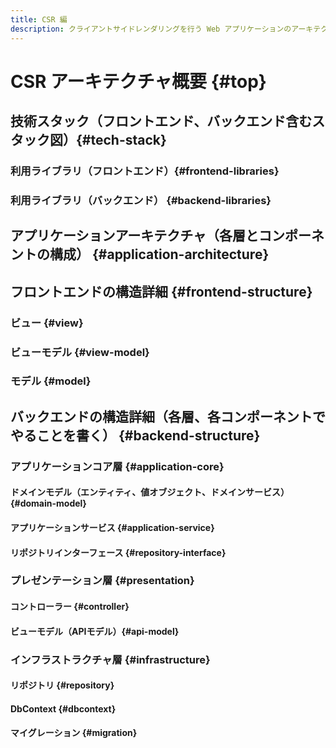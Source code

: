 ```yaml
---
title: CSR 編
description: クライアントサイドレンダリングを行う Web アプリケーションのアーキテクチャについて解説します。
---
```


# CSR アーキテクチャ概要 {#top}

## 技術スタック（フロントエンド、バックエンド含むスタック図）{#tech-stack}

### 利用ライブラリ（フロントエンド）{#frontend-libraries}

### 利用ライブラリ（バックエンド） {#backend-libraries}

## アプリケーションアーキテクチャ（各層とコンポーネントの構成） {#application-architecture}

## フロントエンドの構造詳細 {#frontend-structure}

### ビュー {#view}

### ビューモデル {#view-model}

### モデル {#model}

## バックエンドの構造詳細（各層、各コンポーネントでやることを書く） {#backend-structure}

### アプリケーションコア層 {#application-core}

#### ドメインモデル（エンティティ、値オブジェクト、ドメインサービス） {#domain-model}

#### アプリケーションサービス {#application-service}

#### リポジトリインターフェース {#repository-interface}

### プレゼンテーション層 {#presentation}

#### コントローラー {#controller}

#### ビューモデル（APIモデル）{#api-model}

### インフラストラクチャ層 {#infrastructure}

#### リポジトリ {#repository}

#### DbContext {#dbcontext}

#### マイグレーション {#migration}
